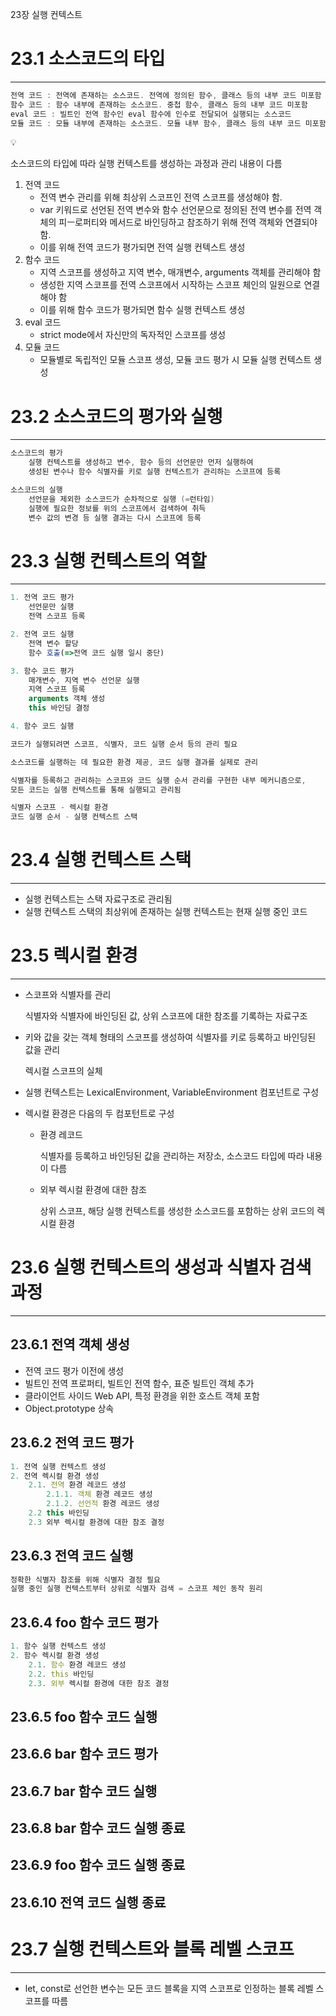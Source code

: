 23장 실행 컨텍스트
# 23.1 소스코드의 타입

---

```java
전역 코드 : 전역에 존재하는 소스코드. 전역에 정의된 함수, 클래스 등의 내부 코드 미포함
함수 코드 : 함수 내부에 존재하는 소스코드. 중첩 함수, 클래스 등의 내부 코드 미포함
eval 코드 : 빌트인 전역 함수인 eval 함수에 인수로 전달되어 실행되는 소스코드
모듈 코드 : 모듈 내부에 존재하는 소스코드. 모듈 내부 함수, 클래스 등의 내부 코드 미포함
```

<aside>
💡

소스코드의 타입에 따라 실행 컨텍스트를 생성하는 과정과 관리 내용이 다름

</aside>

1. 전역 코드
    - 전역 변수 관리를 위해 최상위 스코프인 전역 스코프를 생성해야 함.
    - var 키워드로 선언된 전역 변수와 함수 선언문으로 정의된 전역 변수를 전역 객체의 피ㅡ로퍼티와 메서드로 바인딩하고 참조하기 위해 전역 객체와 연결되야 함.
    - 이를 위해 전역 코드가 평가되면 전역 실행 컨텍스트 생성
2. 함수 코드
    - 지역 스코프를 생성하고 지역 변수, 매개변수, arguments 객체를 관리해야 함
    - 생성한 지역 스코프를 전역 스코프에서 시작하는 스코프 체인의 일원으로 연결해야 함
    - 이를 위해 함수 코드가 평가되면 함수 실행 컨텍스트 생성
3. eval 코드
    - strict mode에서 자신만의 독자적인 스코프를 생성
4. 모듈 코드
    - 모듈별로 독립적인 모듈 스코프 생성, 모듈 코드 평가 시 모듈 실행 컨텍스트 생성

# 23.2 소스코드의 평가와 실행

---

```java
소스코드의 평가
	실행 컨텍스트를 생성하고 변수, 함수 등의 선언문만 먼저 실행하여
	생성된 변수나 함수 식별자를 키로 실행 컨텍스트가 관리하는 스코프에 등록

소스코드의 실행
	선언문을 제외한 소스코드가 순차적으로 실행 (=런타임)
	실행에 필요한 정보를 위의 스코프에서 검색하여 취득
	변수 값의 변경 등 실행 결과는 다시 스코프에 등록
```

# 23.3 실행 컨텍스트의 역할

---

```jsx
1. 전역 코드 평가
	선언문만 실행
	전역 스코프 등록

2. 전역 코드 실행
	전역 변수 할당
	함수 호출(=>전역 코드 실행 일시 중단)

3. 함수 코드 평가
	매개변수, 지역 변수 선언문 실행
	지역 스코프 등록
	arguments 객체 생성
	this 바인딩 결정

4. 함수 코드 실행

코드가 실행되려면 스코프, 식별자, 코드 실행 순서 등의 관리 필요

소스코드를 실행하는 데 필요한 환경 제공, 코드 실행 결과를 실제로 관리

식별자를 등록하고 관리하는 스코프와 코드 실행 순서 관리를 구현한 내부 메커니즘으로,
모든 코드는 실행 컨텍스트를 통해 실행되고 관리됨

식별자 스코프 - 렉시컬 환경
코드 실행 순서 - 실행 컨텍스트 스택
```

# 23.4 실행 컨텍스트 스택

---

- 실행 컨텍스트는 스택 자료구조로 관리됨
- 실행 컨텍스트 스택의 최상위에 존재하는 실행 컨텍스트는 현재 실행 중인 코드

# 23.5 렉시컬 환경

---

- 스코프와 식별자를 관리
    
    식별자와 식별자에 바인딩된 값, 상위 스코프에 대한 참조를 기록하는 자료구조
    
- 키와 값을 갖는 객체 형태의 스코프를 생성하여 식별자를 키로 등록하고 바인딩된 값을 관리
    
    렉시컬 스코프의 실체
    
- 실행 컨텍스트는 LexicalEnvironment, VariableEnvironment 컴포넌트로 구성
- 렉시컬 환경은 다음의 두 컴포턴트로 구성
    - 환경 레코드
        
        식별자를 등록하고 바인딩된 값을 관리하는 저장소, 소스코드 타입에 따라 내용이 다름
        
    - 외부 렉시컬 환경에 대한 참조
        
        상위 스코프, 해당 실행 컨텍스트를 생성한 소스코드를 포함하는 상위 코드의 렉시컬 환경
        

# 23.6 실행 컨텍스트의 생성과 식별자 검색 과정

---

## 23.6.1 전역 객체 생성

- 전역 코드 평가 이전에 생성
- 빌트인 전역 프로퍼티, 빌트인 전역 함수, 표준 빌트인 객체 추가
- 클라이언트 사이드 Web API, 특정 환경을 위한 호스트 객체 포함
- Object.prototype 상속

## 23.6.2 전역 코드 평가

```jsx
1. 전역 실행 컨텍스트 생성
2. 전역 렉시컬 환경 생성
	2.1. 전역 환경 레코드 생성
		2.1.1. 객체 환경 레코드 생성
		2.1.2. 선언적 환경 레코드 생성
	2.2 this 바인딩
	2.3 외부 렉시컬 환경에 대한 참조 결정
```

## 23.6.3 전역 코드 실행

```jsx
정확한 식별자 참조를 위해 식별자 결정 필요
실행 중인 실행 컨텍스트부터 상위로 식별자 검색 = 스코프 체인 동작 원리
```

## 23.6.4 foo 함수 코드 평가

```jsx
1. 함수 실행 컨텍스트 생성
2. 함수 렉시컬 환경 생성
	2.1. 함수 환경 레코드 생성
	2.2. this 바인딩
	2.3. 외부 렉시컬 환경에 대한 참조 결정
```

## 23.6.5 foo 함수 코드 실행

## 23.6.6 bar 함수 코드 평가

## 23.6.7 bar 함수 코드 실행

## 23.6.8 bar 함수 코드 실행 종료

## 23.6.9 foo 함수 코드 실행 종료

## 23.6.10 전역 코드 실행 종료

# 23.7 실행 컨텍스트와 블록 레벨 스코프

---

- let, const로 선언한 변수는 모든 코드 블록을 지역 스코프로 인정하는 블록 레벨 스코프를 따름
